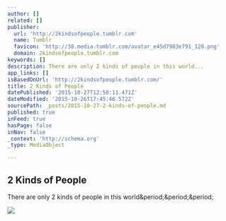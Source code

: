 ```yaml
---
author: []
related: []
publisher:
  url: 'http://2kindsofpeople.tumblr.com'
  name: Tumblr
  favicon: 'http://38.media.tumblr.com/avatar_e45d7983e791_128.png'
  domain: 2kindsofpeople.tumblr.com
keywords: []
description: There are only 2 kinds of people in this world...
app_links: []
isBasedOnUrl: 'http://2kindsofpeople.tumblr.com/'
title: 2 Kinds of People
datePublished: '2015-10-27T12:58:11.471Z'
dateModified: '2015-10-26T17:45:46.572Z'
sourcePath: _posts/2015-10-27-2-kinds-of-people.md
published: true
inFeed: true
hasPage: false
inNav: false
_context: 'http://schema.org'
_type: MediaObject

---
```

<article style=""><h1>2 Kinds of People</h1><p>There are only 2 kinds of people in this world&amp;period;&amp;period;&amp;period;</p><img src="http://static.tumblr.com/acgqklj/6y4nnmn9a/2kinds.jpg" /></article>